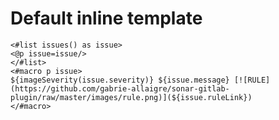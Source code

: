 # Default inline template

```injectedfreemarker
<#list issues() as issue>
<@p issue=issue/>
</#list>
<#macro p issue>
${imageSeverity(issue.severity)} ${issue.message} [![RULE](https://github.com/gabrie-allaigre/sonar-gitlab-plugin/raw/master/images/rule.png)](${issue.ruleLink})
</#macro>
```